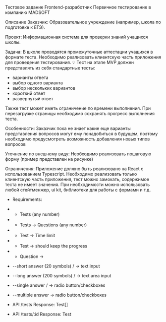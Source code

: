 Тестовое задание Frontend-разработчик
Первичное тестирование в компанию MADSOFT

Описание
Заказчик:
Образовательное учреждение (например, школа по подготовке к ЕГЭ).

Проект:
Информационная система для проверки знаний учащихся школы.

Задача:
В школе проводятся промежуточные аттестации учащихся в формате теста. Необходимо реализовать клиентскую часть приложения для проведения тестирования.
💡 Тест на этапе MVP должен представлять из себя стандартные тесты:
- варианты ответа
- выбор одного варианта
- выбор нескольких вариантов
- короткий ответ
- развернутый ответ

Также тест может иметь ограничение по времени выполнения.
При перезагрузке страницы необходимо сохранять прогресс выполнения теста.

Особенности:
Заказчик пока не знает какие еще варианты представления вопросов могут ему понадобиться в будущем, поэтому необходимо предусмотреть возможность добавления новых типов вопросов

Уточнение по внешнему виду:
Необходимо реализовать пошаговую форму (пример представлен на рисунке)

Ограничения:
Приложение должно быть реализовано на React с использованием Typescript. Необходимо реализовать только клиентскую часть приложения, тест можно замокать, содержимое теста не имеет значения.
При необходимости можно использовать любой стейтменжер, ui kit, библиотеки для работы с формами и т.д.


 * Requirements:

 * - Tests (any number)
 * - Tests -> Questions (any number)
 * - Test -> Time limit
 * - Test -> should keep the progress
 * - Question ->
 * --short answer (20 symbols) / -> text input
 * --long answer (200 symbols) / -> text area input
 * --single answer / -> radio button/checkboxes
 * --multiple answer -> radio button/checkboxes

 * API /tests Response: Test[]
 * API /tests/:id Response: Test
 